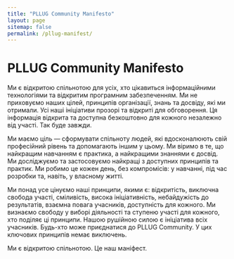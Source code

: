 ```yaml
---
title: "PLLUG Community Manifesto"
layout: page
sitemap: false
permalink: /pllug-manifest/
---
```


# PLLUG Community Manifesto
Ми є відкритою спільнотою для усіх, хто цікавиться інформаційними технологіями та відкритим програмним забезпеченням. Ми не приховуємо наших цілей, принципів організації, знань та досвіду, які ми отримали. Усі наші ініціативи прозорі та відкриті для обговорення. Ця інформація відкрита та доступна безкоштовно для кожного незалежно від участі. Так буде завжди.

Ми маємо ціль — сформувати спільноту людей, які вдосконалюють свій професійний рівень та допомагають іншим у цьому. Ми віримо в те, що найкращим навчанням є практика, a найкращими знаннями є досвід. Ми досліджуємо та застосовуємо найкращі з доступних принципів та практик. Ми робимо це кожен день, без компромісів: у навчанні, під час розробки та, навіть, у власному житті.

Ми понад усе цінуємо наші принципи, якими є: відкритість, виключна свобода участі, сміливість, висока ініціативність, небайдужість до результатів, взаємна повага учасників, доступність для кожного. Ми визнаємо свободу у виборі діяльності та ступеню участі для кожного, хто поділяє ці принципи. Нашою рушійною силою є ініціатива всіх учасників. Будь-хто може приєднатися до PLLUG Community. У цих ключових принципів немає виключень.

Ми є відкритою спільнотою. Це наш маніфест.

